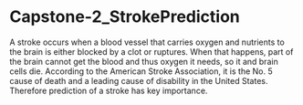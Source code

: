 # Capstone-2_StrokePrediction
A stroke occurs when a blood vessel that carries oxygen and nutrients to the brain is either 
blocked by a clot or ruptures. When that happens, part of  the brain cannot get the blood  and thus
oxygen it needs, so it and brain cells die.  According to the American Stroke Association, it is the 
No. 5 cause of death and a leading cause of disability in the United States. Therefore prediction of 
a stroke has key importance.
